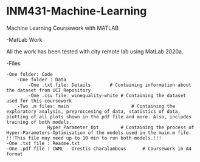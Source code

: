 # INM431-Machine-Learning
Machine Learning Coursework with MATLAB




-MatLab Work

All the work has been tested with city remote lab using MatLab 2020a.

-Files
	
	-One folder: Code
		-One folder : Data
			-One .txt file:	Details 	  # Containing information about the dataset from UCI Repository
			-One .csv file: winequality-white # Containing the dataset used for this coursework
		-Two .m files: main                       # Containing the exploratory analysis, preproccesing of data, statistics of data, plotting of all plots shown in the pdf file and more. Also, includes training of both models.  	
			       Hyper_Parameter_Opt        # Containing the process of Hyper-Parameters-Optimisation of the models used in the main.m file. !!!This file may need up to 10 min to run both models.!!!
	-One .txt file : Readme.txt
	-One .pdf file : CWML - Orestis Charalambous      # Coursework in A4 format
